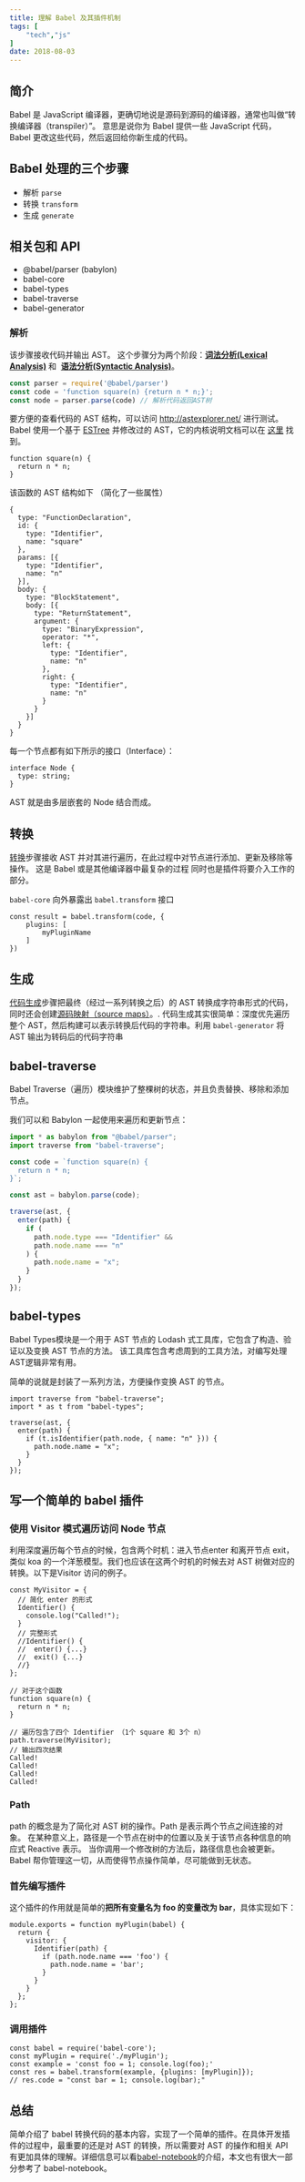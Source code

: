 ```yaml
---
title: 理解 Babel 及其插件机制
tags: [
    "tech","js"
]
date: 2018-08-03
---
```


## 简介

Babel 是 JavaScript 编译器，更确切地说是源码到源码的编译器，通常也叫做“转换编译器（transpiler）”。 意思是说你为 Babel 提供一些 JavaScript 代码，Babel 更改这些代码，然后返回给你新生成的代码。

## Babel 处理的三个步骤

- 解析 `parse`
- 转换 `transform`
- 生成 `generate`

## 相关包和 API

- @babel/parser (babylon)
- babel-core
- babel-types
- babel-traverse
- babel-generator

### 解析

该步骤接收代码并输出 AST。 这个步骤分为两个阶段：[**词法分析(Lexical Analysis)**](https://en.wikipedia.org/wiki/Lexical_analysis) 和  [**语法分析(Syntactic Analysis)**](https://en.wikipedia.org/wiki/Parsing)。

```javascript
const parser = require('@babel/parser')
const code = 'function square(n) {return n * n;}';
const node = parser.parse(code) // 解析代码返回AST树
```

要方便的查看代码的 AST 结构，可以访问 http://astexplorer.net/ 进行测试。Babel 使用一个基于 [ESTree](https://github.com/estree/estree) 并修改过的 AST，它的内核说明文档可以在 [这里](https://github/com/babel/babel/blob/master/doc/ast/spec.md) 找到。

```
function square(n) {
  return n * n;
}
```

该函数的 AST 结构如下 （简化了一些属性）

```
{
  type: "FunctionDeclaration",
  id: {
    type: "Identifier",
    name: "square"
  },
  params: [{
    type: "Identifier",
    name: "n"
  }],
  body: {
    type: "BlockStatement",
    body: [{
      type: "ReturnStatement",
      argument: {
        type: "BinaryExpression",
        operator: "*",
        left: {
          type: "Identifier",
          name: "n"
        },
        right: {
          type: "Identifier",
          name: "n"
        }
      }
    }]
  }
}
```

每一个节点都有如下所示的接口（Interface）：

```
interface Node {
  type: string;
}
```

AST 就是由多层嵌套的 Node 结合而成。

## 转换

[转换](https://en.wikipedia.org/wiki/Program_transformation)步骤接收 AST 并对其进行遍历，在此过程中对节点进行添加、更新及移除等操作。 这是 Babel 或是其他编译器中最复杂的过程 同时也是插件将要介入工作的部分。

`babel-core` 向外暴露出 `babel.transform` 接口

```
const result = babel.transform(code, {
    plugins: [
        myPluginName
    ]
})
```

## 生成

[代码生成](https://en.wikipedia.org/wiki/Code_generation_(compiler))步骤把最终（经过一系列转换之后）的 AST 转换成字符串形式的代码，同时还会创建[源码映射（source maps）](http://www.html5rocks.com/en/tutorials/developertools/sourcemaps/)。.
代码生成其实很简单：深度优先遍历整个 AST，然后构建可以表示转换后代码的字符串。利用 `babel-generator` 将 AST 输出为转码后的代码字符串

## babel-traverse

Babel Traverse（遍历）模块维护了整棵树的状态，并且负责替换、移除和添加节点。

我们可以和 Babylon 一起使用来遍历和更新节点：

```javascript
import * as babylon from "@babel/parser";
import traverse from "babel-traverse";

const code = `function square(n) {
  return n * n;
}`;

const ast = babylon.parse(code);

traverse(ast, {
  enter(path) {
    if (
      path.node.type === "Identifier" &&
      path.node.name === "n"
    ) {
      path.node.name = "x";
    }
  }
});
```

## babel-types

Babel Types模块是一个用于 AST 节点的 Lodash 式工具库，它包含了构造、验证以及变换 AST 节点的方法。 该工具库包含考虑周到的工具方法，对编写处理AST逻辑非常有用。

简单的说就是封装了一系列方法，方便操作变换 AST 的节点。

```
import traverse from "babel-traverse";
import * as t from "babel-types";

traverse(ast, {
  enter(path) {
    if (t.isIdentifier(path.node, { name: "n" })) {
      path.node.name = "x";
    }
  }
});
```

## 写一个简单的 babel 插件

### 使用 Visitor 模式遍历访问 Node 节点

利用深度遍历每个节点的时候，包含两个时机：进入节点enter 和离开节点 exit，类似 koa 的一个洋葱模型。我们也应该在这两个时机的时候去对 AST 树做对应的转换。以下是Visitor 访问的例子。

```
const MyVisitor = {
  // 简化 enter 的形式
  Identifier() {
    console.log("Called!");
  }
  // 完整形式
  //Identifier() {
  //  enter() {...}
  //  exit() {...}
  //}
};

// 对于这个函数
function square(n) {
  return n * n;
}

// 遍历包含了四个 Identifier （1个 square 和 3个 n）
path.traverse(MyVisitor);
// 输出四次结果
Called!
Called!
Called!
Called!
```
### Path

path 的概念是为了简化对 AST 树的操作。Path 是表示两个节点之间连接的对象。
在某种意义上，路径是一个节点在树中的位置以及关于该节点各种信息的响应式 Reactive 表示。 当你调用一个修改树的方法后，路径信息也会被更新。 Babel 帮你管理这一切，从而使得节点操作简单，尽可能做到无状态。

### 首先编写插件
这个插件的作用就是简单的**把所有变量名为 foo 的变量改为 bar**，具体实现如下：
```
module.exports = function myPlugin(babel) {
  return {
    visitor: {
      Identifier(path) {
        if (path.node.name === 'foo') {
          path.node.name = 'bar';
        }
      }
    }
  };
};
```

### 调用插件

```
const babel = require('babel-core');
const myPlugin = require('./myPlugin');
const example = 'const foo = 1; console.log(foo);'
const res = babel.transform(example, {plugins: [myPlugin]});
// res.code = "const bar = 1; console.log(bar);"
```

## 总结

简单介绍了 babel 转换代码的基本内容，实现了一个简单的插件。在具体开发插件的过程中，最重要的还是对 AST 的转换，所以需要对 AST 的操作和相关 API 有更加具体的理解。详细信息可以看[babel-notebook](https://github.com/jamiebuilds/babel-handbook)的介绍，本文也有很大一部分参考了 babel-notebook。
